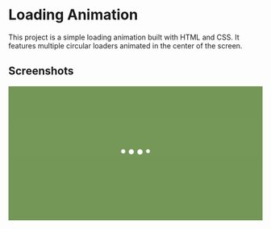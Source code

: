 # Loading Animation
This project is a simple loading animation built with HTML and CSS. It features multiple circular loaders animated in the center of the screen.

## Screenshots
![screenshot_of_loading_animation](Screenshots/screenshot_of_loading_animation.png)
